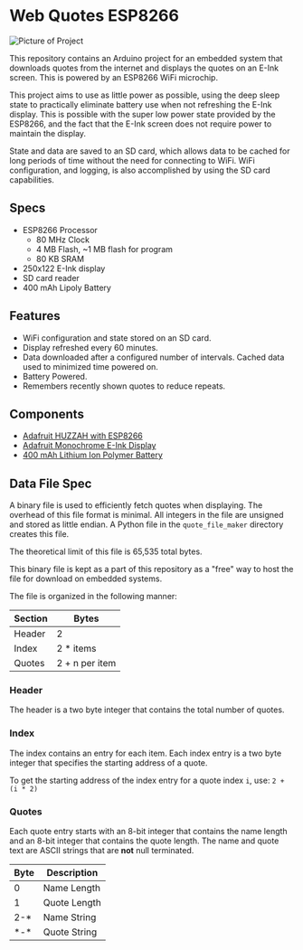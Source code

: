# Web Quotes ESP8266

![Picture of Project](https://raw.githubusercontent.com/Scottz0r/Arduino-WebQuotes/master/images/scottz0r-web-quotes-00.png)

This repository contains an Arduino project for an embedded system that downloads quotes from the internet and displays the quotes on an E-Ink screen. This is powered by an ESP8266 WiFi microchip.

This project aims to use as little power as possible, using the deep sleep state to practically eliminate battery use when not refreshing the E-Ink display. This is possible with the super low power state provided by the ESP8266, and the fact that the E-Ink screen does not require power to maintain the display.

State and data are saved to an SD card, which allows data to be cached for long periods of time without the need for connecting to WiFi. WiFi configuration, and logging, is also accomplished by using the SD card capabilities.

## Specs

- ESP8266 Processor
  - 80 MHz Clock
  - 4 MB Flash, ~1 MB flash for program
  - 80 KB SRAM 
- 250x122 E-Ink display
- SD card reader
- 400 mAh Lipoly Battery

## Features

- WiFi configuration and state stored on an SD card.
- Display refreshed every 60 minutes.
- Data downloaded after a configured number of intervals. Cached data used to minimized time powered on.
- Battery Powered.
- Remembers recently shown quotes to reduce repeats.

## Components

- [Adafruit HUZZAH with ESP8266](https://www.adafruit.com/product/2821)
- [Adafruit Monochrome E-Ink Display](https://www.adafruit.com/product/4195)
- [400 mAh Lithium Ion Polymer Battery](https://www.adafruit.com/product/3898)

## Data File Spec

A binary file is used to efficiently fetch quotes when displaying. The overhead of this file format is minimal. All integers in the file are unsigned and stored as little endian. A Python file in the `quote_file_maker` directory creates this file.

The theoretical limit of this file is 65,535 total bytes.

This binary file is kept as a part of this repository as a "free" way to host the file for download on embedded systems.

The file is organized in the following manner:

|Section    |Bytes          |
|-----------|---------------|
|Header     |2              |
|Index      |2 * items      |
|Quotes     |2 + n per item |


### Header

The header is a two byte integer that contains the total number of quotes.

### Index

The index contains an entry for each item. Each index entry is a two byte integer that specifies the starting address of a quote.

To get the starting address of the index entry for a quote index `i`, use: `2 + (i * 2)`

### Quotes

Each quote entry starts with an 8-bit integer that contains the name length and an 8-bit integer that contains the quote length. The name and quote text are ASCII strings that are **not** null terminated.

|Byte   |Description    |
|-------|---------------|
|0      |Name Length    |
|1      |Quote Length   |
|2-*    |Name String    |
|*-\*   |Quote String   |
